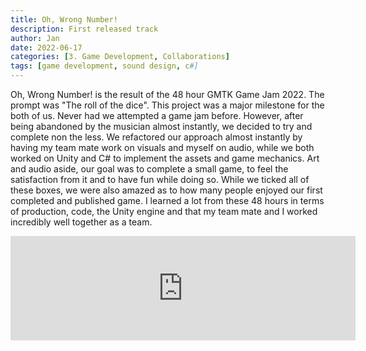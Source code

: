 ```yaml
---
title: Oh, Wrong Number!
description: First released track
author: Jan
date: 2022-06-17
categories: [3. Game Development, Collaborations]
tags: [game development, sound design, c#]
---
```

Oh, Wrong Number! is the result of the 48 hour GMTK Game Jam 2022.
The prompt was "The roll of the dice". This project was a major milestone for the both of us. Never had we attempted a game jam before. However, after being abandoned by the musician almost instantly, we decided to try and complete non the less.
We refactored our approach almost instantly by having my team mate work on visuals and myself on audio, while we both worked on Unity and C# to implement the assets and game mechanics.
Art and audio aside, our goal was to complete a small game, to feel the satisfaction from it and to have fun while doing so. While we ticked all of these boxes, we were also amazed as to how many people enjoyed our first completed and published game.
I learned a lot from these 48 hours in terms of production, code, the Unity engine and that my team mate and I worked incredibly well together as a team.

<iframe height="167" frameborder="0" src="https://itch.io/embed/1620954" width="552"><a href="https://alex-de-la-cour.itch.io/oh-wrong-number">Oh, Wrong Number! by Alex de la Cour, Jan Huss</a></iframe>
